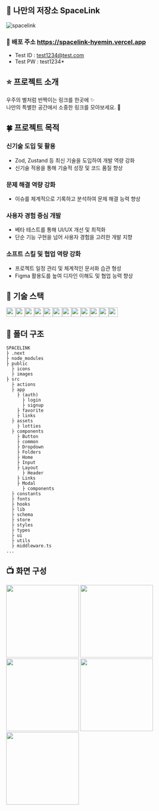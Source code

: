 ## 🚀 나만의 저장소 SpaceLink

![spacelink](https://github.com/user-attachments/assets/8e9d90e1-2534-4483-898d-c14d6c249356)

### 🔗 배포 주소 https://spacelink-hyemin.vercel.app

- Test ID : test1234@test.com
- Test PW : test1234\*

## ⭐ 프로젝트 소개

우주의 별처럼 반짝이는 링크를 한곳에 ✨ <br /> 나만의 특별한 공간에서 소중한 링크를 모아보세요. 🚀

## 🍀 프로젝트 목적

### 신기술 도입 및 활용

- Zod, Zustand 등 최신 기술을 도입하여 개발 역량 강화
- 신기술 적용을 통해 기술적 성장 및 코드 품질 향상

### 문제 해결 역량 강화

- 이슈를 체계적으로 기록하고 분석하여 문제 해결 능력 향상

### 사용자 경험 중심 개발

- 베타 테스트를 통해 UI/UX 개선 및 최적화
- 단순 기능 구현을 넘어 사용자 경험을 고려한 개발 지향

### 소프트 스킬 및 협업 역량 강화

- 프로젝트 일정 관리 및 체계적인 문서화 습관 형성
- Figma 활용도를 높여 디자인 이해도 및 협업 능력 향상

## 🔨 기술 스택

<img src="https://img.shields.io/badge/next.js-000000?style=flat-square&logo=next.js&logoColor=white" height="25"/><img src="https://img.shields.io/badge/react-61DAFB?style=flat-square&logo=react&logoColor=black" height="25"/><img src="https://img.shields.io/badge/typescript-3178C6?style=flat-square&logo=typeScript&logoColor=white" height="25"/><img src="https://img.shields.io/badge/tailwindcss-06B6D4?style=flat-square&logo=tailwindcss&logoColor=white" height="25"/><img src="https://img.shields.io/badge/react hook form-EC5990?style=flat-square&logo=reacthookform&logoColor=white" height="25"/><img src="https://img.shields.io/badge/zod-3E67B1?style=flat-square&logo=zod&logoColor=white" height="25"/><img src="https://img.shields.io/badge/lottiefiles-00DDB3?style=flat-square&logo=lottiefiles&logoColor=white" height="25"/><img src="https://img.shields.io/badge/zustand-FA7D19?style=flat-square&logoColor=white" height="25"/><img src="https://img.shields.io/badge/react fullpage-FF6A7B?style=flat-square&logoColor=white" height="25"/><img src="https://img.shields.io/badge/react hot toast-76D04B?style=flat-square&logoColor=white" height="25"/><img src="https://img.shields.io/badge/react modal-66459B?style=flat-square&logoColor=white" height="25"/><img src="https://img.shields.io/badge/react icons-F01F7A?style=flat-square&logoColor=white" height="25"/>

## 📝 폴더 구조

```
SPACELINK
├ .next
├ node_modules
├ public
  ├ icons
  ├ images
├ src
  ├ actions
  ├ app
    ├ (auth)
      ├ login
      ├ signup
    ├ favorite
    ├ links
  ├ assets
    ├ lotties
  ├ components
    ├ Button
    ├ common
    ├ Dropdown
    ├ Folders
    ├ Home
    ├ Input
    ├ Layout
      ├ Header
    ├ Links
    ├ Modal
      ├ components
  ├ constants
  ├ fonts
  ├ hooks
  ├ lib
  ├ schema
  ├ store
  ├ styles
  ├ types
  ├ ui
  ├ utils
  ├ middleware.ts
...
```

## 📺 화면 구성

<img src="https://github.com/user-attachments/assets/43e5e61b-2338-476f-9121-b380b75a042d" width="195"/>
<img src="https://github.com/user-attachments/assets/e3953d8b-b6d7-48f0-8989-47dc8999e7d0" width="195"/>
<img src="https://github.com/user-attachments/assets/40c46d96-3027-445e-9daa-dd20970aa721" width="195"/>
<img src="https://github.com/user-attachments/assets/3cdcd83d-331e-41ed-a6ff-a341304543e9" width="195"/>
<img src="https://github.com/user-attachments/assets/46689e01-d9c8-4986-94ef-4c093f3d16fc" width="195"/>
